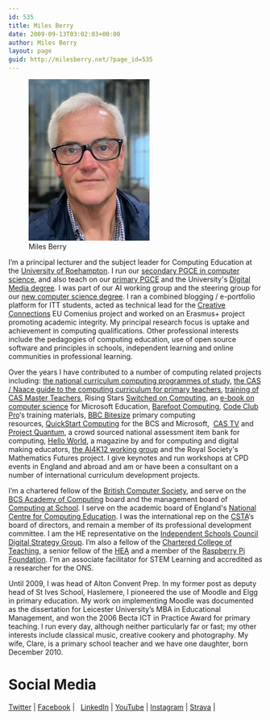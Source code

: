 ```yaml
---
id: 535
title: Miles Berry
date: 2009-09-13T03:02:03+00:00
author: Miles Berry
layout: page
guid: http://milesberry.net/?page_id=535
---
```

<figure>
<a href="/images/mgb1500.jpeg"><img src="/images/mgb240.jpeg"></a>
<figcaption>Miles Berry</figcaption>
</figure>

I&#8217;m a principal lecturer and the subject leader for Computing Education at the [University of Roehampton](http://roehampton.ac.uk). I run our [secondary PGCE in computer science](https://www.roehampton.ac.uk/postgraduate-courses/pgce-secondary/pgce-secondary-computing-specialism/), and also teach on our [primary PGCE](https://www.roehampton.ac.uk/postgraduate-courses/pgce-primary/) and the University's [Digital Media degree](https://www.roehampton.ac.uk/undergraduate-courses/digital-media/). I was part of our AI working group and the steering group for our [new computer science degree](https://www.roehampton.ac.uk/undergraduate-courses/computer-science/). I ran a combined blogging / e-portfolio platform for ITT students, acted as technical lead for the [Creative Connections](http://creativeconnexions.eu) EU Comenius project and worked on an Erasmus+ project promoting academic integrity. My principal research focus is uptake and achievement in computing qualifications. Other professional interests include the pedagogies of computing education, use of open source software and principles in schools, independent learning and online communities in professional learning.

Over the years I have contributed to a number of computing related projects including: <a href="https://www.gov.uk/government/publications/national-curriculum-in-england-computing-programmes-of-study/national-curriculum-in-england-computing-programmes-of-study">the national curriculum computing programmes of study</a>, <a href="http://www.computingatschool.org.uk/data/uploads/CASPrimaryComputing.pdf">the CAS / Naace guide to the computing curriculum for primary teachers</a>, <a href="http://bit.ly/CASMTT">training of CAS Master Teachers</a>, Rising Stars <a href="http://www.switchedoncomputing.co.uk/">Switched on Computing</a>, an <a href="http://www.slideshare.net/Microsofteduk/computer-science-in-the-national-curriculum">e-book on computer science</a> for Microsoft Education, <a href="http://barefootcas.org.uk/">Barefoot Computing</a>, <a href="http://www.codeclubpro.org/">Code Club Pro</a>&#8216;s training materials, <a href="http://www.bbc.co.uk/schools/0/computing/">BBC Bitesize</a> primary computing resources, <a href="http://primary.quickstartcomputing.org">QuickStart Computing</a> for the BCS and Microsoft,  <a href="http://youtube.com/computingatschool">CAS TV</a> and <a href="http://bit.ly/projectquantum">Project Quantum</a>, a crowd sourced national assessment item bank for computing, [Hello World](http://helloworld.cc), a magazine by and for computing and digital making educators, [the AI4K12 working group](https://github.com/touretzkyds/ai4k12/wiki) and the Royal Society's Mathematics Futures project. I give keynotes and run workshops at CPD events in England and abroad and am or have been a consultant on a number of international curriculum development projects.

I&#8217;m a chartered fellow of the [British Computer Society](http://bcs.org.uk), and serve on the [BCS Academy of Computing](http://academy.bcs.org/) board and the management board of [Computing at School](http://computingatschool.org.uk). I serve on the academic board of England's [National Centre for Computing Education](https://teachcomputing.org). I was the international rep on the [CSTA](http://www.csteachers.org/)&#8216;s board of directors, and remain a member of its professional development committee. I am the HE representative on the [Independent Schools Council Digital Strategy Group](https://iscdigital.co.uk/). I&#8217;m also a fellow of the [Chartered College of Teaching](https://chartered.college/), a senior fellow of the [HEA](http://www.heacademy.ac.uk) and a member of the  [Raspberry Pi Foundation](https://www.raspberrypi.org/). I'm an associate facilitator for STEM Learning and accredited as a researcher for the ONS.

Until 2009, I was head of Alton Convent Prep. In my former post as deputy head of St Ives School, Haslemere, I pioneered the use of Moodle and Elgg in primary education. My work on implementing Moodle was documented as the dissertation for Leicester University&#8217;s MBA in Educational Management, and won the 2006 Becta ICT in Practice Award for primary teaching. I run every day, although neither particularly far or fast; my other interests include classical music, creative cookery and photography. My wife, Clare, is a primary school teacher and we have one daughter, born December 2010.

# Social Media

[Twitter](http://twitter.com/mberry) |
[Facebook](https://www.facebook.com/mberry001) |  
[LinkedIn](http://www.linkedin.com/in/mgberry) |
[YouTube](http://www.youtube.com/user/milesberry?feature=mhee) |
[Instagram](https://www.instagram.com/mgberry/) |
[Strava](https://www.strava.com/athletes/33566001) |
